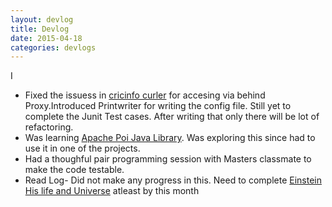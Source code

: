 ```yaml
---
layout: devlog
title: Devlog
date: 2015-04-18
categories: devlogs
---
```


I

* Fixed the issuess in  [cricinfo curler](https://github.com/balaaagi/CricInfoCurler) for accesing via behind Proxy.Introduced Printwriter for writing the config file. Still yet to complete the Junit Test cases. After writing that only there will be lot of refactoring.
* Was learning [Apache Poi Java Library](https://poi.apache.org/apidocs/). Was exploring this since had to use it in one of the projects.
* Had a thoughful pair programming session with Masters classmate to make the code testable.
* Read Log- Did not make any progress in this. Need to complete [Einstein His life and Universe](http://www.amazon.in/Einstein-Life-Universe-Walter-Isaacson/dp/1847390544?tag=googinhydr18418-21&kpid=1847390544&tag=googinkenshoo-21&ascsubtag=62ac0fb8-b32f-4448-cb95-0000061e01c1) atleast by this month
